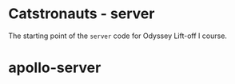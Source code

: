 # Catstronauts - server

The starting point of the `server` code for Odyssey Lift-off I course.
# apollo-server
